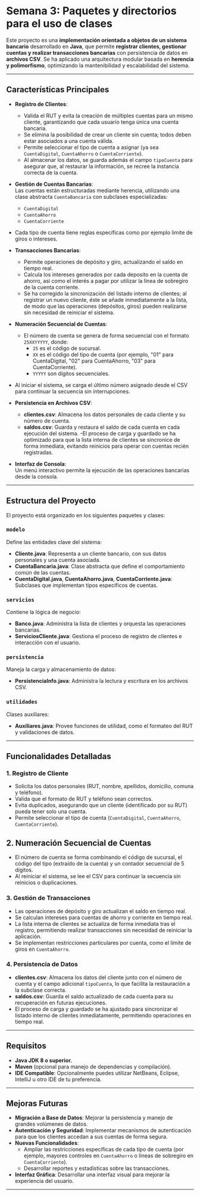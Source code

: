 # Semana 3: Paquetes y directorios para el uso de clases

Este proyecto es una **implementación orientada a objetos de un sistema bancario** desarrollado en **Java**, que permite **registrar clientes, gestionar cuentas y realizar transacciones bancarias** con persistencia de datos en **archivos CSV**. Se ha aplicado una arquitectura modular basada en **herencia y polimorfismo**, optimizando la mantenibilidad y escalabilidad del sistema.

---

## Características Principales

- **Registro de Clientes**:  
  - Valida el RUT y evita la creación de múltiples cuentas para un mismo cliente, garantizando que cada usuario tenga única una cuenta bancaria.  
  - Se elimina la posibilidad de crear un cliente sin cuenta; todos deben estar asociados a una cuenta válida.
  - Permite seleccionar el tipo de cuenta a asignar (ya sea `CuentaDigital`, `CuentaAhorro` o `CuentaCorriente`).
  - Al almacenar los datos, se guarda además el campo `tipoCuenta` para asegurar que, al restaurar la información, se recree la instancia correcta de la cuenta.

- **Gestión de Cuentas Bancarias**:  
  Las cuentas están estructuradas mediante herencia, utilizando una clase abstracta `CuentaBancaria` con subclases especializadas:
  - `CuentaDigital`
  - `CuentaAhorro`
  - `CuentaCorriente`
- Cada tipo de cuenta tiene reglas específicas como por ejemplo limite de giros o intereses.

- **Transacciones Bancarias**:  
  - Permite operaciones de depósito y giro, actualizando el saldo en tiempo real.
  - Calcula los intereses generados por cada deposito en la cuenta de ahorro, asi como el interés a pagar por utilizar la linea de sobregiro de la cuenta corriente.
  - Se ha corregido la sincronización del listado interno de clientes; al registrar un nuevo cliente, éste se añade inmediatamente a la lista, de modo que las operaciones (depósitos, giros) pueden realizarse sin necesidad de reiniciar el sistema.

- **Numeración Secuencial de Cuentas**:  
  - El número de cuenta se genera de forma secuencial con el formato `25XXYYYYY`, donde:
    - `25` es el código de sucursal.
    - `XX` es el código del tipo de cuenta (por ejemplo, "01" para CuentaDigital, "02" para CuentaAhorro, "03" para CuentaCorriente).
    - `YYYYY` son dígitos secuenciales.
- Al iniciar el sistema, se carga el último número asignado desde el CSV para continuar la secuencia sin interrupciones.

- **Persistencia en Archivos CSV**:  
  - **clientes.csv**: Almacena los datos personales de cada cliente y su número de cuenta.  
  - **saldos.csv**: Guarda y restaura el saldo de cada cuenta en cada ejecución del sistema.
-El proceso de carga y guardado se ha optimizado para que la lista interna de clientes se sincronice de forma inmediata, evitando reinicios para operar con cuentas recién registradas.

- **Interfaz de Consola**:  
  Un menú interactivo permite la ejecución de las operaciones bancarias desde la consola.

---

## Estructura del Proyecto

El proyecto está organizado en los siguientes paquetes y clases:

### `modelo`
Define las entidades clave del sistema:
- **Cliente.java**: Representa a un cliente bancario, con sus datos personales y una cuenta asociada.
- **CuentaBancaria.java**: Clase abstracta que define el comportamiento común de las cuentas.
- **CuentaDigital.java**, **CuentaAhorro.java**, **CuentaCorriente.java**: Subclases que implementan tipos específicos de cuentas.

### `servicios`
Contiene la lógica de negocio:
- **Banco.java**: Administra la lista de clientes y orquesta las operaciones bancarias.
- **ServiciosCliente.java**: Gestiona el proceso de registro de clientes e interacción con el usuario.

### `persistencia`
Maneja la carga y almacenamiento de datos:
- **PersistenciaInfo.java**: Administra la lectura y escritura en los archivos CSV.

### `utilidades`
Clases auxiliares:
- **Auxiliares.java**: Provee funciones de utilidad, como el formateo del RUT y validaciones de datos.

---

## Funcionalidades Detalladas

### 1. Registro de Cliente
- Solicita los datos personales (RUT, nombre, apellidos, domicilio, comuna y teléfono).
- Valida que el formato de RUT y teléfono sean correctos.
- Evita duplicados, asegurando que un cliente (identificado por su RUT) pueda tener solo una cuenta.
- Permite seleccionar el tipo de cuenta (`CuentaDigital`, `CuentaAhorro`, `CuentaCorriente`).

## 2. Numeración Secuencial de Cuentas
- El número de cuenta se forma combinando el código de sucursal, el código del tipo (extraído de la cuenta) y un contador secuencial de 5 dígitos.
- Al reiniciar el sistema, se lee el CSV para continuar la secuencia sin reinicios o duplicaciones.

### 3. Gestión de Transacciones
- Las operaciones de depósito y giro actualizan el saldo en tiempo real.
- Se calculan intereses para cuentas de ahorro y corriente en tiempo real.
- La lista interna de clientes se actualiza de forma inmediata tras el registro, permitiendo realizar transacciones sin necesidad de reiniciar la aplicación.
- Se implementan restricciones particulares por cuenta, como el límite de giros en `CuentaAhorro`.

### 4. Persistencia de Datos
- **clientes.csv**: Almacena los datos del cliente junto con el número de cuenta y el campo adicional `tipoCuenta`, lo que facilita la restauración a la subclase correcta.
- **saldos.csv**: Guarda el saldo actualizado de cada cuenta para su recuperación en futuras ejecuciones.
- El proceso de carga y guardado se ha ajustado para sincronizar el listado interno de clientes inmediatamente, permitiendo operaciones en tiempo real.

---

## Requisitos

- **Java JDK 8 o superior.**
- **Maven** (opcional para manejo de dependencias y compilación).
- **IDE Compatible**: Opcionalmente puedes utilizar NetBeans, Eclipse, IntelliJ u otro IDE de tu preferencia.

---

## Mejoras Futuras

- **Migración a Base de Datos**: Mejorar la persistencia y manejo de grandes volúmenes de datos.
- **Autenticación y Seguridad**: Implementar mecanismos de autenticación para que los clientes accedan a sus cuentas de forma segura.
- **Nuevas Funcionalidades**:  
  - Ampliar las restricciones específicas de cada tipo de cuenta (por ejemplo, mayores controles en `CuentaAhorro` o líneas de sobregiro en `CuentaCorriente`).
  - Desarrollar reportes y estadísticas sobre las transacciones.
- **Interfaz Gráfica**: Desarrollar una interfaz visual para mejorar la experiencia del usuario.
---